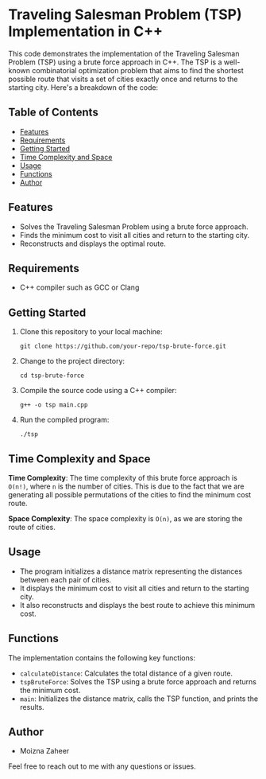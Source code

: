 # Traveling Salesman Problem (TSP) Implementation in C++

This code demonstrates the implementation of the Traveling Salesman Problem (TSP) using a brute force approach in C++. The TSP is a well-known combinatorial optimization problem that aims to find the shortest possible route that visits a set of cities exactly once and returns to the starting city. Here's a breakdown of the code:

## Table of Contents

- [Features](#features)
- [Requirements](#requirements)
- [Getting Started](#getting-started)
- [Time Complexity and Space](#time-complexity-and-space)
- [Usage](#usage)
- [Functions](#functions)
- [Author](#author)

## Features

- Solves the Traveling Salesman Problem using a brute force approach.
- Finds the minimum cost to visit all cities and return to the starting city.
- Reconstructs and displays the optimal route.

## Requirements

- C++ compiler such as GCC or Clang

## Getting Started

1. Clone this repository to your local machine:
    ```shell
    git clone https://github.com/your-repo/tsp-brute-force.git
    ```

2. Change to the project directory:
    ```shell
    cd tsp-brute-force
    ```

3. Compile the source code using a C++ compiler:
    ```shell
    g++ -o tsp main.cpp
    ```

4. Run the compiled program:
    ```shell
    ./tsp
    ```

## Time Complexity and Space

**Time Complexity**: The time complexity of this brute force approach is `O(n!)`, where `n` is the number of cities. This is due to the fact that we are generating all possible permutations of the cities to find the minimum cost route.

**Space Complexity**: The space complexity is `O(n)`, as we are storing the route of cities.

## Usage

- The program initializes a distance matrix representing the distances between each pair of cities.
- It displays the minimum cost to visit all cities and return to the starting city.
- It also reconstructs and displays the best route to achieve this minimum cost.

## Functions

The implementation contains the following key functions:

- `calculateDistance`: Calculates the total distance of a given route.
- `tspBruteForce`: Solves the TSP using a brute force approach and returns the minimum cost.
- `main`: Initializes the distance matrix, calls the TSP function, and prints the results.

## Author

- Moizna Zaheer

Feel free to reach out to me with any questions or issues.
